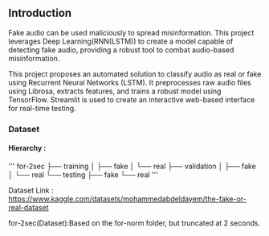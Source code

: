 ## Introduction

Fake audio can be used maliciously to spread misinformation. This project leverages Deep Learning(RNN(LSTM)) to create a model capable of detecting fake audio, providing a robust tool to combat audio-based misinformation.

This project proposes an automated solution to classify audio as real or fake using Recurrent Neural Networks (LSTM).
It preprocesses raw audio files using Librosa, extracts features, and trains a robust model using TensorFlow.
Streamlit is used to create an interactive web-based interface for real-time testing.

### Dataset
#### Hierarchy :

'''
for-2sec
  ├── training
  │     ├── fake
  │     └── real
  ├── validation
  │     ├── fake
  │     └── real
  └── testing
        ├── fake
        └── real
'''

Dataset Link : https://www.kaggle.com/datasets/mohammedabdeldayem/the-fake-or-real-dataset

for-2sec(Dataset):Based on the for-norm folder, but truncated at 2 seconds.
